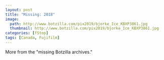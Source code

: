 ```yaml
---
layout: post
title: "Missing: 2018"
image:
  path: http://www.botzilla.com/pix2019/bjorke_Ice_KBXP3861.jpg
  thumbnail: http://www.botzilla.com/pix2019/bjorke_Ice_KBXP3861.jpg
categories: [fStop]
tags: [Canada, Fujifilm]
---
```


More from the "missing Botzilla archives."

